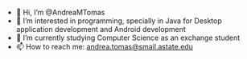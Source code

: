 - 👋 Hi, I’m @AndreaMTomas
- 👀 I’m interested in programming, specially in Java for Desktop application development and Android development
- 🌱 I’m currently studying Computer Science as an exchange student
- 📫 How to reach me: andrea.tomas@smail.astate.edu

<!---
AndreaMTomas/AndreaMTomas is a ✨ special ✨ repository because its `README.md` (this file) appears on your GitHub profile.
You can click the Preview link to take a look at your changes.
--->
